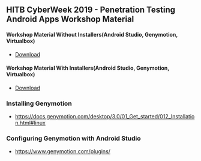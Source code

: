 ## HITB CyberWeek 2019 - Penetration Testing Android Apps Workshop Material

#### Workshop Material Without Installers(Android Studio, Genymotion, Virtualbox)

* [Download](https://drive.google.com/uc?id=17S-RZAFpM8Ntiv_-Ln9Wzu7U6evhYCEI&export=download)

#### Workshop Material With Installers(Android Studio, Genymotion, Virtualbox)

* [Download](https://drive.google.com/uc?id=1WC2mEu59jARtJU7F4LZdUDcABxKng3iV&export=download)


### Installing Genymotion

* https://docs.genymotion.com/desktop/3.0/01_Get_started/012_Installation.html#linux

### Configuring Genymotion with Android Studio 

* https://www.genymotion.com/plugins/

